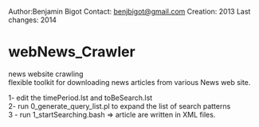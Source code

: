 Author:Benjamin Bigot
Contact: benjbigot@gmail.com
Creation: 2013
Last changes: 2014


webNews_Crawler  
===============  

news website crawling  
flexible toolkit for downloading news articles from various News web site.  

1- edit the timePeriod.lst and toBeSearch.lst  
2- run 0_generate_query_list.pl to expand the list of search patterns  
3 - run 1_startSearching.bash => article are written in XML files.  


